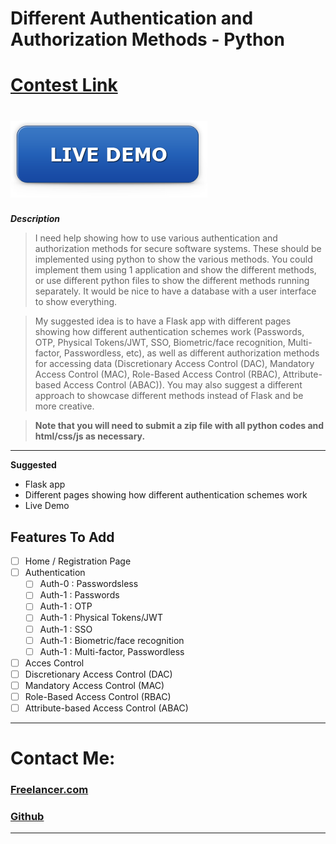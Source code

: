 # Different Authentication and Authorization Methods - Python 
# [Contest Link](https://www.freelancer.com/contest/2242894)
# [![Live Demo](./rSrc/live-demo.png)](https://www.heroku.com/home)

***Description***

> I need help showing how to use various authentication and authorization methods for secure software systems. These should be implemented using python to show the various methods. 
You could implement them using 1 application and show the different methods, or use different python files to show the different methods running separately. It would be nice to have a database with a user interface to show everything.

> My suggested idea is to have a Flask app with different pages showing how different authentication schemes work (Passwords, OTP, Physical Tokens/JWT, SSO, Biometric/face recognition, Multi-factor, Passwordless, etc), as well as different authorization methods for accessing data (Discretionary Access Control (DAC), Mandatory Access Control (MAC), Role-Based Access Control (RBAC), Attribute-based Access Control (ABAC)).
You may also suggest a different approach to showcase different methods instead of Flask and be more creative.

> **Note that you will need to submit a zip file with all python codes and html/css/js as necessary.**

---

**Suggested**

- Flask app
- Different pages showing how different authentication schemes work
- Live Demo

## **Features To Add**

- [ ] Home / Registration Page
- [ ] Authentication
  - [ ] Auth-0 : Passwordsless
  - [ ] Auth-1 : Passwords
  - [ ] Auth-1 : OTP
  - [ ]  Auth-1 : Physical Tokens/JWT
  - [ ]  Auth-1 : SSO
  - [ ]  Auth-1 : Biometric/face recognition
  - [ ]  Auth-1 : Multi-factor, Passwordless
- [ ]  Acces Control
  - [ ]  Discretionary Access Control (DAC)
  - [ ]  Mandatory Access Control (MAC)
  - [ ]  Role-Based Access Control (RBAC)
  - [ ]  Attribute-based Access Control (ABAC)

***
# **Contact Me:**

### **[Freelancer.com](https://www.freelancer.com/u/xSomoy)**
### **[Github](https://github.com/xSomoy)**

***


